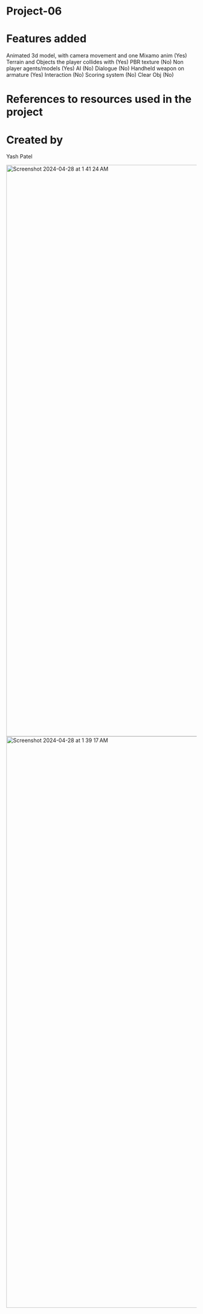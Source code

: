 # Project-06

# Features added
Animated 3d model, with camera movement and one Mixamo anim (Yes)
Terrain and Objects the player collides with (Yes)
PBR texture (No)
Non player agents/models (Yes) 
AI (No)
Dialogue (No)
Handheld weapon on armature (Yes)
Interaction (No)
Scoring system (No) 
Clear Obj (No)

# References to resources used in the project

# Created by
Yash Patel

<img width="1512" alt="Screenshot 2024-04-28 at 1 41 24 AM" src="https://github.com/Yash-C220/Yasmpate-Project-06-3DRPG/assets/156153471/649235e8-d88d-4279-a4e9-f88906a4bc97">


<img width="1512" alt="Screenshot 2024-04-28 at 1 39 17 AM" src="https://github.com/Yash-C220/Yasmpate-Project-06-3DRPG/assets/156153471/3bf0336a-013c-4982-a30e-c9a7f1a3dbb3">
